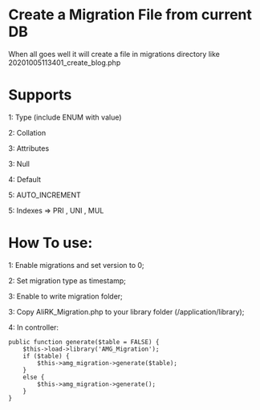 # Create a Migration File from current DB

When all goes well it will create a file in migrations directory like 20201005113401_create_blog.php


# Supports

1: Type (include ENUM with value)

2: Collation

3: Attributes

3: Null

4: Default

5: AUTO_INCREMENT

5: Indexes => PRI , UNI , MUL



# How To use:

1: Enable migrations and set version to 0;

2: Set migration type as timestamp;

3: Enable to write migration folder;

3: Copy AliRK_Migration.php to your library folder (/application/library);

4: In controller:


	public function generate($table = FALSE) {
		$this->load->library('AMG_Migration');
		if ($table) {
			$this->amg_migration->generate($table);
		}
		else {
			$this->amg_migration->generate();
		}
	}
    
